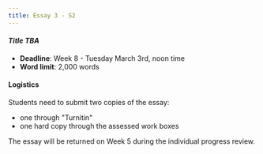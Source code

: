 ```yaml
---
title: Essay 3 - S2
---
```


#### *Title TBA*

- **Deadline**: Week 8 - Tuesday March 3rd, noon time
- **Word limit**: 2,000 words

#### Logistics

Students need to submit two copies of the essay: 

* one through "Turnitin"
* one hard copy through the assessed work boxes

The essay will be returned on Week 5 during the individual progress review.
